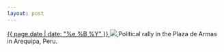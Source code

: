 ```yaml
---
layout: post
---
```


<p>
  <a href="/171">
    <time>{{ page.date | date: "%e %B %Y" }}</time>
    <img src="{{ site.assets_url }}/171.jpg">
  </a>
  Political rally in the Plaza de Armas in Arequipa, Peru.
</p>
